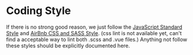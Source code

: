 # Coding Style
If there is no strong good reason, we just follow the [JavaScript Standard Style](https://github.com/feross/standard) and [AirBnb CSS and SASS Style](https://github.com/airbnb/css). (css lint is not available yet, can't find a acceptable way to lint both .scss and .vue files.) Anything not follow these styles should be explicitly documented here. 
